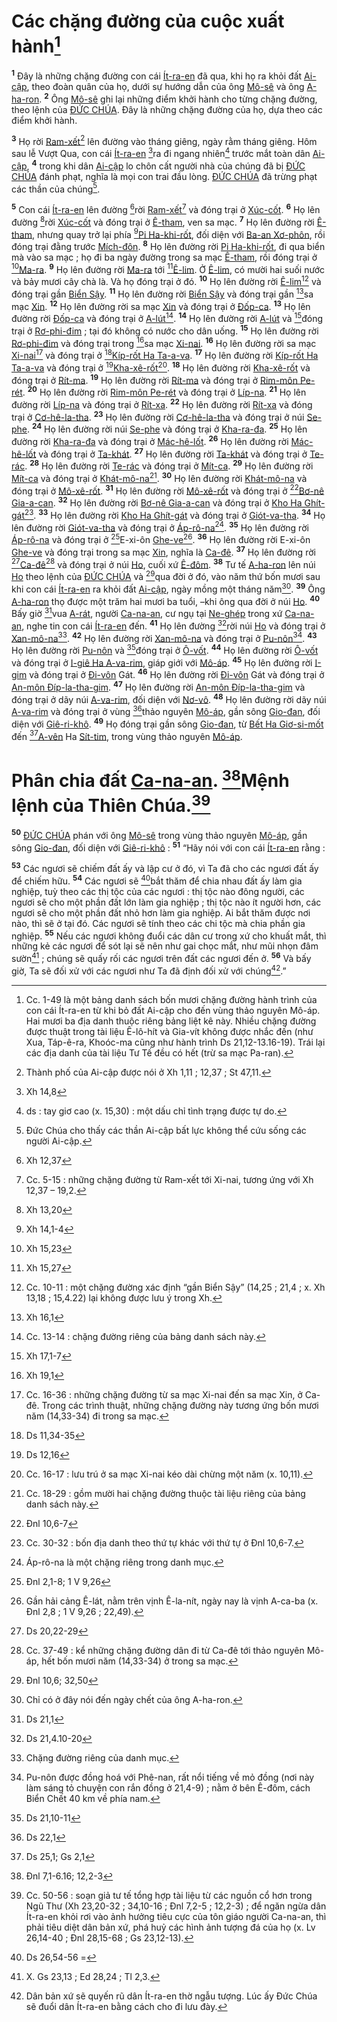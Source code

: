 # Các chặng đường của cuộc xuất hành[^1-db7c8063-8581-4b19-8abb-4c1b07f51292]
<sup><b>1</b></sup> Đây là những chặng đường con cái [Ít-ra-en]() đã qua, khi họ ra khỏi đất [Ai-cập](), theo đoàn quân của họ, dưới sự hướng dẫn của ông [Mô-sê]() và ông [A-ha-ron](). <sup><b>2</b></sup> Ông [Mô-sê]() ghi lại những điểm khởi hành cho từng chặng đường, theo lệnh của [ĐỨC CHÚA](). Đây là những chặng đường của họ, dựa theo các điểm khởi hành.

<sup><b>3</b></sup> Họ rời [Ram-xết]()[^2-db7c8063-8581-4b19-8abb-4c1b07f51292] lên đường vào tháng giêng, ngày rằm tháng giêng. Hôm sau lễ Vượt Qua, con cái [Ít-ra-en]() [^1@-db7c8063-8581-4b19-8abb-4c1b07f51292]ra đi ngang nhiên[^3-db7c8063-8581-4b19-8abb-4c1b07f51292] trước mắt toàn dân [Ai-cập](), <sup><b>4</b></sup> trong khi dân [Ai-cập]() lo chôn cất người nhà của chúng đã bị [ĐỨC CHÚA]() đánh phạt, nghĩa là mọi con trai đầu lòng. [ĐỨC CHÚA]() đã trừng phạt các thần của chúng[^4-db7c8063-8581-4b19-8abb-4c1b07f51292].

<sup><b>5</b></sup> Con cái [Ít-ra-en]() lên đường [^2@-db7c8063-8581-4b19-8abb-4c1b07f51292]rời [Ram-xết]()[^5-db7c8063-8581-4b19-8abb-4c1b07f51292] và đóng trại ở [Xúc-cốt](). <sup><b>6</b></sup> Họ lên đường [^3@-db7c8063-8581-4b19-8abb-4c1b07f51292]rời [Xúc-cốt]() và đóng trại ở [Ê-tham](), ven sa mạc. <sup><b>7</b></sup> Họ lên đường rời [Ê-tham](), nhưng quay trở lại phía [^4@-db7c8063-8581-4b19-8abb-4c1b07f51292][Pi Ha-khi-rốt](), đối diện với [Ba-an Xơ-phôn](), rồi đóng trại đằng trước [Mích-đôn](). <sup><b>8</b></sup> Họ lên đường rời [Pi Ha-khi-rốt](), đi qua biển mà vào sa mạc ; họ đi ba ngày đường trong sa mạc [Ê-tham](), rồi đóng trại ở [^5@-db7c8063-8581-4b19-8abb-4c1b07f51292][Ma-ra](). <sup><b>9</b></sup> Họ lên đường rời [Ma-ra]() tới [^6@-db7c8063-8581-4b19-8abb-4c1b07f51292][Ê-lim](). Ở [Ê-lim](), có mười hai suối nước và bảy mươi cây chà là. Và họ đóng trại ở đó. <sup><b>10</b></sup> Họ lên đường rời [Ê-lim]()[^6-db7c8063-8581-4b19-8abb-4c1b07f51292] và đóng trại gần [Biển Sậy](). <sup><b>11</b></sup> Họ lên đường rời [Biển Sậy]() và đóng trại gần [^7@-db7c8063-8581-4b19-8abb-4c1b07f51292]sa mạc [Xin](). <sup><b>12</b></sup> Họ lên đường rời sa mạc [Xin]() và đóng trại ở [Đốp-ca](). <sup><b>13</b></sup> Họ lên đường rời [Đốp-ca]() và đóng trại ở [A-lút]()[^7-db7c8063-8581-4b19-8abb-4c1b07f51292]. <sup><b>14</b></sup> Họ lên đường rời [A-lút]() và [^8@-db7c8063-8581-4b19-8abb-4c1b07f51292]đóng trại ở [Rơ-phi-đim]() ; tại đó không có nước cho dân uống. <sup><b>15</b></sup> Họ lên đường rời [Rơ-phi-đim]() và đóng trại trong [^9@-db7c8063-8581-4b19-8abb-4c1b07f51292]sa mạc [Xi-nai](). <sup><b>16</b></sup> Họ lên đường rời sa mạc [Xi-nai]()[^8-db7c8063-8581-4b19-8abb-4c1b07f51292] và đóng trại ở [^10@-db7c8063-8581-4b19-8abb-4c1b07f51292][Kíp-rốt Ha Ta-a-va](). <sup><b>17</b></sup> Họ lên đường rời [Kíp-rốt Ha Ta-a-va]() và đóng trại ở [^11@-db7c8063-8581-4b19-8abb-4c1b07f51292][Kha-xê-rốt]()[^9-db7c8063-8581-4b19-8abb-4c1b07f51292]. <sup><b>18</b></sup> Họ lên đường rời [Kha-xê-rốt]() và đóng trại ở [Rít-ma](). <sup><b>19</b></sup> Họ lên đường rời [Rít-ma]() và đóng trại ở [Rim-môn Pe-rét](). <sup><b>20</b></sup> Họ lên đường rời [Rim-môn Pe-rét]() và đóng trại ở [Líp-na](). <sup><b>21</b></sup> Họ lên đường rời [Líp-na]() và đóng trại ở [Rít-xa](). <sup><b>22</b></sup> Họ lên đường rời [Rít-xa]() và đóng trại ở [Cơ-hê-la-tha](). <sup><b>23</b></sup> Họ lên đường rời [Cơ-hê-la-tha]() và đóng trại ở núi [Se-phe](). <sup><b>24</b></sup> Họ lên đường rời núi [Se-phe]() và đóng trại ở [Kha-ra-đa](). <sup><b>25</b></sup> Họ lên đường rời [Kha-ra-đa]() và đóng trại ở [Mác-hê-lốt](). <sup><b>26</b></sup> Họ lên đường rời [Mác-hê-lốt]() và đóng trại ở [Ta-khát](). <sup><b>27</b></sup> Họ lên đường rời [Ta-khát]() và đóng trại ở [Te-rác](). <sup><b>28</b></sup> Họ lên đường rời [Te-rác]() và đóng trại ở [Mít-ca](). <sup><b>29</b></sup> Họ lên đường rời [Mít-ca]() và đóng trại ở [Khát-mô-na]()[^10-db7c8063-8581-4b19-8abb-4c1b07f51292]. <sup><b>30</b></sup> Họ lên đường rời [Khát-mô-na]() và đóng trại ở [Mô-xê-rốt](). <sup><b>31</b></sup> Họ lên đường rời [Mô-xê-rốt]() và đóng trại ở [^12@-db7c8063-8581-4b19-8abb-4c1b07f51292][Bơ-nê Gia-a-can](). <sup><b>32</b></sup> Họ lên đường rời [Bơ-nê Gia-a-can]() và đóng trại ở [Kho Ha Ghít-gát]()[^11-db7c8063-8581-4b19-8abb-4c1b07f51292]. <sup><b>33</b></sup> Họ lên đường rời [Kho Ha Ghít-gát]() và đóng trại ở [Giót-va-tha](). <sup><b>34</b></sup> Họ lên đường rời [Giót-va-tha]() và đóng trại ở [Áp-rô-na]()[^12-db7c8063-8581-4b19-8abb-4c1b07f51292]. <sup><b>35</b></sup> Họ lên đường rời [Áp-rô-na]() và đóng trại ở [^13@-db7c8063-8581-4b19-8abb-4c1b07f51292]E-xi-ôn [Ghe-ve]()[^13-db7c8063-8581-4b19-8abb-4c1b07f51292]. <sup><b>36</b></sup> Họ lên đường rời E-xi-ôn [Ghe-ve]() và đóng trại trong sa mạc [Xin](), nghĩa là [Ca-đê](). <sup><b>37</b></sup> Họ lên đường rời [^14@-db7c8063-8581-4b19-8abb-4c1b07f51292][Ca-đê]()[^14-db7c8063-8581-4b19-8abb-4c1b07f51292] và đóng trại ở núi [Ho](), cuối xứ [Ê-đôm](). <sup><b>38</b></sup> Tư tế [A-ha-ron]() lên núi [Ho]() theo lệnh của [ĐỨC CHÚA]() và [^15@-db7c8063-8581-4b19-8abb-4c1b07f51292]qua đời ở đó, vào năm thứ bốn mươi sau khi con cái [Ít-ra-en]() ra khỏi đất [Ai-cập](), ngày mồng một tháng năm[^15-db7c8063-8581-4b19-8abb-4c1b07f51292]. <sup><b>39</b></sup> Ông [A-ha-ron]() thọ được một trăm hai mươi ba tuổi, –khi ông qua đời ở núi [Ho](). <sup><b>40</b></sup> Bấy giờ [^16@-db7c8063-8581-4b19-8abb-4c1b07f51292]vua [A-rát](), người [Ca-na-an](), cư ngụ tại [Ne-ghép]() trong xứ [Ca-na-an](), nghe tin con cái [Ít-ra-en]() đến. <sup><b>41</b></sup> Họ lên đường [^17@-db7c8063-8581-4b19-8abb-4c1b07f51292]rời núi [Ho]() và đóng trại ở [Xan-mô-na]()[^16-db7c8063-8581-4b19-8abb-4c1b07f51292]. <sup><b>42</b></sup> Họ lên đường rời [Xan-mô-na]() và đóng trại ở [Pu-nôn]()[^17-db7c8063-8581-4b19-8abb-4c1b07f51292]. <sup><b>43</b></sup> Họ lên đường rời [Pu-nôn]() và [^18@-db7c8063-8581-4b19-8abb-4c1b07f51292]đóng trại ở [Ô-vốt](). <sup><b>44</b></sup> Họ lên đường rời [Ô-vốt]() và đóng trại ở [I-giê Ha A-va-rim](), giáp giới với [Mô-áp](). <sup><b>45</b></sup> Họ lên đường rời [I-gim]() và đóng trại ở [Đi-vôn]() Gát. <sup><b>46</b></sup> Họ lên đường rời [Đi-vôn]() Gát và đóng trại ở [An-môn Đíp-la-tha-gim](). <sup><b>47</b></sup> Họ lên đường rời [An-môn Đíp-la-tha-gim]() và đóng trại ở dãy núi [A-va-rim](), đối diện với [Nơ-vô](). <sup><b>48</b></sup> Họ lên đường rời dãy núi [A-va-rim]() và đóng trại ở vùng [^19@-db7c8063-8581-4b19-8abb-4c1b07f51292]thảo nguyên [Mô-áp](), gần sông [Gio-đan](), đối diện với [Giê-ri-khô](). <sup><b>49</b></sup> Họ đóng trại gần sông [Gio-đan](), từ [Bết Ha Giơ-si-mốt]() đến [^20@-db7c8063-8581-4b19-8abb-4c1b07f51292][A-vên]() Ha [Sít-tim](), trong vùng thảo nguyên [Mô-áp]().

# Phân chia đất [Ca-na-an](). [^21@-db7c8063-8581-4b19-8abb-4c1b07f51292]Mệnh lệnh của Thiên Chúa.[^18-db7c8063-8581-4b19-8abb-4c1b07f51292]
<sup><b>50</b></sup> [ĐỨC CHÚA]() phán với ông [Mô-sê]() trong vùng thảo nguyên [Mô-áp](), gần sông [Gio-đan](), đối diện với [Giê-ri-khô]() : <sup><b>51</b></sup> “Hãy nói với con cái [Ít-ra-en]() rằng :

<sup><b>53</b></sup> Các ngươi sẽ chiếm đất ấy và lập cư ở đó, vì Ta đã cho các ngươi đất ấy để chiếm hữu. <sup><b>54</b></sup> Các ngươi sẽ [^24@-db7c8063-8581-4b19-8abb-4c1b07f51292]bắt thăm để chia nhau đất ấy làm gia nghiệp, tuỳ theo các thị tộc của các ngươi : thị tộc nào đông người, các ngươi sẽ cho một phần đất lớn làm gia nghiệp ; thị tộc nào ít người hơn, các ngươi sẽ cho một phần đất nhỏ hơn làm gia nghiệp. Ai bắt thăm được nơi nào, thì sẽ ở tại đó. Các ngươi sẽ tính theo các chi tộc mà chia phần gia nghiệp. <sup><b>55</b></sup> Nếu các ngươi không đuổi các dân cư trong xứ cho khuất mắt, thì những kẻ các ngươi để sót lại sẽ nên như gai chọc mắt, như mũi nhọn đâm sườn[^19-db7c8063-8581-4b19-8abb-4c1b07f51292] ; chúng sẽ quấy rối các ngươi trên đất các ngươi đến ở. <sup><b>56</b></sup> Và bấy giờ, Ta sẽ đối xử với các ngươi như Ta đã định đối xử với chúng[^20-db7c8063-8581-4b19-8abb-4c1b07f51292].”

[^1-db7c8063-8581-4b19-8abb-4c1b07f51292]: Cc. 1-49 là một bảng danh sách bốn mươi chặng đường hành trình của con cái Ít-ra-en từ khi bỏ đất Ai-cập cho đến vùng thảo nguyên Mô-áp. Hai mươi ba địa danh thuộc riêng bảng liệt kê này. Nhiều chặng đường được thuật trong tài liệu Ê-lô-hít và Gia-vít không được nhắc đến (như Xua, Táp-ê-ra, Khoóc-ma cũng như hành trình Ds 21,12-13.16-19). Trái lại các địa danh của tài liệu Tư Tế đều có hết (trừ sa mạc Pa-ran).
[^2-db7c8063-8581-4b19-8abb-4c1b07f51292]: Thành phố của Ai-cập được nói ở Xh 1,11 ; 12,37 ; St 47,11.
[^3-db7c8063-8581-4b19-8abb-4c1b07f51292]: ds : tay giơ cao (x. 15,30) : một dấu chỉ tình trạng được tự do.
[^4-db7c8063-8581-4b19-8abb-4c1b07f51292]: Đức Chúa cho thấy các thần Ai-cập bất lực không thể cứu sống các người Ai-cập.
[^5-db7c8063-8581-4b19-8abb-4c1b07f51292]: Cc. 5-15 : những chặng đường từ Ram-xết tới Xi-nai, tương ứng với Xh 12,37 – 19,2.
[^6-db7c8063-8581-4b19-8abb-4c1b07f51292]: Cc. 10-11 : một chặng đường xác định “gần Biển Sậy” (14,25 ; 21,4 ; x. Xh 13,18 ; 15,4.22) lại không được lưu ý trong Xh.
[^7-db7c8063-8581-4b19-8abb-4c1b07f51292]: Cc. 13-14 : chặng đường riêng của bảng danh sách này.
[^8-db7c8063-8581-4b19-8abb-4c1b07f51292]: Cc. 16-36 : những chặng đường từ sa mạc Xi-nai đến sa mạc Xin, ở Ca-đê. Trong các trình thuật, những chặng đường này tương ứng bốn mươi năm (14,33-34) đi trong sa mạc.
[^9-db7c8063-8581-4b19-8abb-4c1b07f51292]: Cc. 16-17 : lưu trú ở sa mạc Xi-nai kéo dài chừng một năm (x. 10,11).
[^10-db7c8063-8581-4b19-8abb-4c1b07f51292]: Cc. 18-29 : gồm mười hai chặng đường thuộc tài liệu riêng của bảng danh sách này.
[^11-db7c8063-8581-4b19-8abb-4c1b07f51292]: Cc. 30-32 : bốn địa danh theo thứ tự khác với thứ tự ở Đnl 10,6-7.
[^12-db7c8063-8581-4b19-8abb-4c1b07f51292]: Áp-rô-na là một chặng riêng trong danh mục.
[^13-db7c8063-8581-4b19-8abb-4c1b07f51292]: Gần hải cảng Ê-lát, nằm trên vịnh Ê-la-nít, ngày nay là vịnh A-ca-ba (x. Đnl 2,8 ; 1 V 9,26 ; 22,49).
[^14-db7c8063-8581-4b19-8abb-4c1b07f51292]: Cc. 37-49 : kể những chặng đường dân đi từ Ca-đê tới thảo nguyên Mô-áp, hết bốn mươi năm (14,33-34) ở trong sa mạc.
[^15-db7c8063-8581-4b19-8abb-4c1b07f51292]: Chỉ có ở đây nói đến ngày chết của ông A-ha-ron.
[^16-db7c8063-8581-4b19-8abb-4c1b07f51292]: Chặng đường riêng của danh mục.
[^17-db7c8063-8581-4b19-8abb-4c1b07f51292]: Pu-nôn được đồng hoá với Phê-nan, rất nổi tiếng về mỏ đồng (nơi này làm sáng tỏ chuyện con rắn đồng ở 21,4-9) ; nằm ở bên Ê-đôm, cách Biển Chết 40 km về phía nam.
[^18-db7c8063-8581-4b19-8abb-4c1b07f51292]: Cc. 50-56 : soạn giả tư tế tổng hợp tài liệu từ các nguồn cổ hơn trong Ngũ Thư (Xh 23,20-32 ; 34,10-16 ; Đnl 7,2-5 ; 12,2-3) ; để ngăn ngừa dân Ít-ra-en khỏi rơi vào ảnh hưởng tiêu cực của tôn giáo người Ca-na-an, thì phải tiêu diệt dân bản xứ, phá huỷ các hình ảnh tượng đá của họ (x. Lv 26,14-40 ; Đnl 28,15-68 ; Gs 23,12-13).
[^19-db7c8063-8581-4b19-8abb-4c1b07f51292]: X. Gs 23,13 ; Ed 28,24 ; Tl 2,3.
[^20-db7c8063-8581-4b19-8abb-4c1b07f51292]: Dân bản xứ sẽ quyến rũ dân Ít-ra-en thờ ngẫu tượng. Lúc ấy Đức Chúa sẽ đuổi dân Ít-ra-en bằng cách cho đi lưu đày.
[^1@-db7c8063-8581-4b19-8abb-4c1b07f51292]: Xh 14,8
[^2@-db7c8063-8581-4b19-8abb-4c1b07f51292]: Xh 12,37
[^3@-db7c8063-8581-4b19-8abb-4c1b07f51292]: Xh 13,20
[^4@-db7c8063-8581-4b19-8abb-4c1b07f51292]: Xh 14,1-4
[^5@-db7c8063-8581-4b19-8abb-4c1b07f51292]: Xh 15,23
[^6@-db7c8063-8581-4b19-8abb-4c1b07f51292]: Xh 15,27
[^7@-db7c8063-8581-4b19-8abb-4c1b07f51292]: Xh 16,1
[^8@-db7c8063-8581-4b19-8abb-4c1b07f51292]: Xh 17,1-7
[^9@-db7c8063-8581-4b19-8abb-4c1b07f51292]: Xh 19,1
[^10@-db7c8063-8581-4b19-8abb-4c1b07f51292]: Ds 11,34-35
[^11@-db7c8063-8581-4b19-8abb-4c1b07f51292]: Ds 12,16
[^12@-db7c8063-8581-4b19-8abb-4c1b07f51292]: Đnl 10,6-7
[^13@-db7c8063-8581-4b19-8abb-4c1b07f51292]: Đnl 2,1-8; 1 V 9,26
[^14@-db7c8063-8581-4b19-8abb-4c1b07f51292]: Ds 20,22-29
[^15@-db7c8063-8581-4b19-8abb-4c1b07f51292]: Đnl 10,6; 32,50
[^16@-db7c8063-8581-4b19-8abb-4c1b07f51292]: Ds 21,1
[^17@-db7c8063-8581-4b19-8abb-4c1b07f51292]: Ds 21,4.10-20
[^18@-db7c8063-8581-4b19-8abb-4c1b07f51292]: Ds 21,10-11
[^19@-db7c8063-8581-4b19-8abb-4c1b07f51292]: Ds 22,1
[^20@-db7c8063-8581-4b19-8abb-4c1b07f51292]: Ds 25,1; Gs 2,1
[^21@-db7c8063-8581-4b19-8abb-4c1b07f51292]: Đnl 7,1-6.16; 12,2-3
[^24@-db7c8063-8581-4b19-8abb-4c1b07f51292]: Ds 26,54-56 =